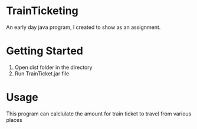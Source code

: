 # TrainTicketing
An early day java program, I created to show as an assignment.

Getting Started
================

1. Open dist folder in the directory
2. Run TrainTicket.jar file

Usage
=====
This program can calclulate the amount for train ticket to travel from various places
